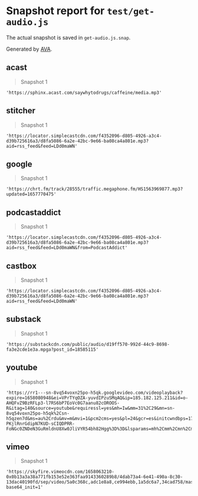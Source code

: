# Snapshot report for `test/get-audio.js`

The actual snapshot is saved in `get-audio.js.snap`.

Generated by [AVA](https://avajs.dev).

## acast

> Snapshot 1

    'https://sphinx.acast.com/saywhytodrugs/caffeine/media.mp3'

## stitcher

> Snapshot 1

    'https://locator.simplecastcdn.com/f4352096-d805-4926-a3c4-d39b725616a3/d8fa5086-6a2e-42bc-9e66-ba08ca4a801e.mp3?aid=rss_feed&feed=LDd0maWN'

## google

> Snapshot 1

    'https://chrt.fm/track/28555/traffic.megaphone.fm/HS1563969877.mp3?updated=1657770475'

## podcastaddict

> Snapshot 1

    'https://locator.simplecastcdn.com/f4352096-d805-4926-a3c4-d39b725616a3/d8fa5086-6a2e-42bc-9e66-ba08ca4a801e.mp3?aid=rss_feed&feed=LDd0maWN&from=PodcastAddict'

## castbox

> Snapshot 1

    'https://locator.simplecastcdn.com/f4352096-d805-4926-a3c4-d39b725616a3/d8fa5086-6a2e-42bc-9e66-ba08ca4a801e.mp3?aid=rss_feed&feed=LDd0maWN'

## substack

> Snapshot 1

    'https://substackcdn.com/public/audio/d19ff570-992d-44c9-8698-fa3e2cde1e3a.mpga?post_id=18585115'

## youtube

> Snapshot 1

    'https://rr1---sn-8vq54voxn25po-h5qk.googlevideo.com/videoplayback?expire=1658080948&ei=VPrTYqOZA-yuvdIPzuSMqAQ&ip=185.182.125.211&id=o-AHQFvZ9BzRFLp3-l7RS6bP7EoVc0G7aanu82cOROOS-R&itag=140&source=youtube&requiressl=yes&mh=Iw&mm=31%2C29&mn=sn-8vq54voxn25po-h5qk%2Csn-h5qzen7d&ms=au%2Crdu&mv=m&mvi=1&pcm2cms=yes&pl=24&gcr=es&initcwndbps=1706250&vprv=1&mime=audio%2Fmp4&gir=yes&clen=4398989&dur=271.766&lmt=1633514650082414&mt=1658059010&fvip=3&keepalive=yes&fexp=24001373%2C24007246&c=ANDROID&txp=5511222&sparams=expire%2Cei%2Cip%2Cid%2Citag%2Csource%2Crequiressl%2Cgcr%2Cvprv%2Cmime%2Cgir%2Cclen%2Cdur%2Clmt&sig=AOq0QJ8wRQIgU04hF0ENamnIdMDOJ_fAMlhg-PKjlRnrGdipN7KUD-sCIQDPRR-FoNGc0ZNDeN3GuRmldnU8Xw0JliVYR54bh82Hgg%3D%3D&lsparams=mh%2Cmm%2Cmn%2Cms%2Cmv%2Cmvi%2Cpcm2cms%2Cpl%2Cinitcwndbps&lsig=AG3C_xAwRQIgIXMMQ4q75amUKA5qepDfCEtzyaNxuIi4IDPsS2APcWECIQCmNLo7TOYJBrSG7bC3UXeqqWMSSgHRYUtBWRCCPr8mGg%3D%3D'

## vimeo

> Snapshot 1

    'https://skyfire.vimeocdn.com/1658063210-0x0b13a3a38a771fb153e52e363faa9143360289b8/4dab73a4-6e41-490a-8c30-13dac40190fd/sep/video/5a0c368c,adc1e8a8,ce994ebb,1a5dc6a7,34cad758/master.mpd?base64_init=1'
